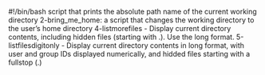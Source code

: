 #!/bin/bash
script that prints the absolute path name of the current working directory
2-bring_me_home: a script that changes the working directory to the user’s home directory
4-listmorefiles - Display current directory contents, including hidden files (starting with .). Use the long format.
5-listfilesdigitonly - Display current directory contents in long format, with user and group IDs displayed numerically, and hidded files starting with a fullstop (.)
